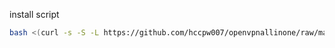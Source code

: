 install script
```bash
bash <(curl -s -S -L https://github.com/hccpw007/openvpnallinone/raw/main/openvpn.sh) -install
```
